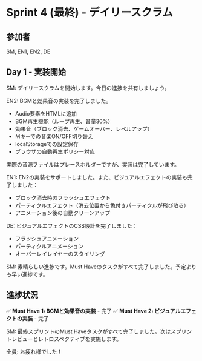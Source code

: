 # Sprint 4 (最終) - デイリースクラム

## 参加者
SM, EN1, EN2, DE

## Day 1 - 実装開始

SM: デイリースクラムを開始します。今日の進捗を共有しましょう。

EN2: BGMと効果音の実装を完了しました。
- Audio要素をHTMLに追加
- BGM再生機能（ループ再生、音量30%）
- 効果音（ブロック消去、ゲームオーバー、レベルアップ）
- Mキーでの音楽ON/OFF切り替え
- localStorageでの設定保存
- ブラウザの自動再生ポリシー対応

実際の音源ファイルはプレースホルダーですが、実装は完了しています。

EN1: EN2の実装をサポートしました。また、ビジュアルエフェクトの実装も完了しました：
- ブロック消去時のフラッシュエフェクト
- パーティクルエフェクト（消去位置から色付きパーティクルが飛び散る）
- アニメーション後の自動クリーンアップ

DE: ビジュアルエフェクトのCSS設計を完了しました：
- フラッシュアニメーション
- パーティクルアニメーション
- オーバーレイレイヤーのスタイリング

SM: 素晴らしい進捗です。Must Haveのタスクがすべて完了しました。予定よりも早い進捗です。

## 進捗状況

✅ **Must Have 1: BGMと効果音の実装** - 完了
✅ **Must Have 2: ビジュアルエフェクトの実装** - 完了

SM: 最終スプリントのMust Haveタスクがすべて完了しました。次はスプリントレビューとレトロスペクティブを実施します。

全員: お疲れ様でした！
